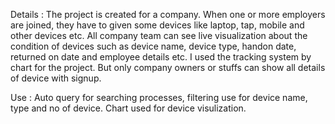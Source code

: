Details : The project is created for a company. When one or more employers are joined, they have to given some devices like laptop, tap, mobile and other devices etc. All company team can see live visualization about the condition of devices such as device name, device type, handon date, returned on date and employee details etc. I used the tracking system by chart for the project. But only company owners or stuffs can show all details of device with signup. 

Use : Auto query for searching processes, filtering use for device name, type and no of device. Chart used for device visulization.
